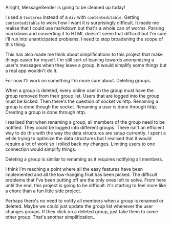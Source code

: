 Alright, MessageSender is going to be cleaned up today!

I used a `textarea` instead of a `div` with `contenteditable`. Getting
`contenteditable` to work how I want it is surprisingly difficult. It made me
realise that I could use markdown but that's a whole can of worms. Parsing
markdown and converting it to HTML doesn't seem that difficult but I'm sure I'll
run into unanticipated problems. I need to stop broadening the scope of this
thing.

This has also made me think about simplifications to this project that make
things easier for myself. I'm still sort of leaning towards anonymizing a user's
messages when they leave a group. It would simplify some things but a real app
wouldn't do it.

For now I'll work on something I'm more sure about. Deleting groups.

When a group is deleted, every online user in the group must have the group
removed from their group list. Users that are logged into the group must be
kicked. Then there's the question of socket vs http. Renaming a group is done
though the socket. Renaming a user is done through http. Creating a group is
done through http.

I realised that when renaming a group, all members of the group need to be
notified. They could be logged into different groups. There isn't an efficient
way to do this with the way the data structures are setup currently. I spent a
while trying to optimize the data structures but I realised that it would
require a lot of work so I rolled back my changes. Limiting users to one
connection would simplify things.

Deleting a group is similar to renaming as it requires notifying all members.

I think I'm reaching a point where all the easy features have been implemented
and all the low-hanging fruit has been picked. The difficult problems that I've
been putting off are the only ones left to solve. From here until the end, this
project is going to be difficult. It's starting to feel more like a chore than a
fun little side project.

Perhaps there's no need to notify all members when a group is renamed or
deleted. Maybe we could just update the group list whenever the user changes
groups. If they click on a deleted group, just take them to some other group.
That's another simplification...
